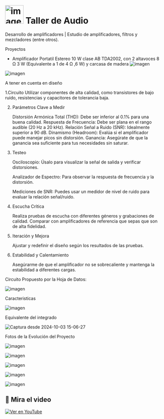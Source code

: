 
<h1><img src="https://github.com/user-attachments/assets/ccab047c-a35c-437e-bacc-6a49c444b4fe" alt="imagen" width="60"/> Taller de Audio </h1>


Desarrollo de amplificadores | Estudio de amplificadores, filtros y mezcladores (entre otros). 

Proyectos

- Amplificador Portatil Estereo 10 W clase AB TDA2002, con 2 altavoces 8 Ω 3 W (Equivalente a 1 de 4 Ω ,6 W) y carcasa de madera
 ![imagen](https://github.com/user-attachments/assets/9626ad7a-6e2a-409a-882d-c66c7cafc2b9)

 ![imagen](https://github.com/user-attachments/assets/c06e93fa-0155-4617-b291-0c3e31d9eeb3)

 A tener en cuenta en diseño

1.Circuito 
     Utilizar componentes de alta calidad, como transistores de bajo ruido, resistencias y capacitores de tolerancia baja.

2. Parámetros Clave a Medir

    Distorsión Armónica Total (THD): Debe ser inferior al 0.1% para una buena calidad.
    Respuesta de Frecuencia: Debe ser plana en el rango audible (20 Hz a 20 kHz).
    Relación Señal a Ruido (SNR): Idealmente superior a 90 dB.
    Dinamismo (Headroom): Evalúa si el amplificador puede manejar picos sin distorsión.
    Ganancia: Asegúrate de que la ganancia sea suficiente para tus necesidades sin saturar.

3. Testeo

    Osciloscopio: Úsalo para visualizar la señal de salida y verificar distorsiones.

    Analizador de Espectro: Para observar la respuesta de frecuencia y la distorsión.

    Mediciones de SNR: Puedes usar un medidor de nivel de ruido para evaluar la relación señal/ruido.

5. Escucha Crítica

    Realiza pruebas de escucha con diferentes géneros y grabaciones de calidad.
    Comparar con amplificadores de referencia que sepas que son de alta fidelidad.

6. Iteración y Mejora

    Ajustar y redefinir el diseño según los resultados de las pruebas.
    

7. Estabilidad y Calentamiento

    Asegúrarme de que el amplificador no se sobrecaliente y mantenga la estabilidad a diferentes cargas.

Circuito Propuesto por la Hoja de Datos:

![imagen](https://github.com/user-attachments/assets/358cfbe4-d69b-4f52-a306-628ca7e11a17)

Caracteristicas

![imagen](https://github.com/user-attachments/assets/399b067d-c3be-48e7-a5ac-d7e19a060c06)

Equivalente del integrado 

![Captura desde 2024-10-03 15-06-27](https://github.com/user-attachments/assets/e3f8a2ad-1cbb-45d7-969c-0c3b64c64c54)

Fotos de la Evolución del Proyecto

![imagen](https://github.com/user-attachments/assets/303c4e54-dcf5-4221-a89d-82b24a83d282)

![imagen](https://github.com/user-attachments/assets/717ddb6b-4c1a-4db0-b67b-ae7100b6208d)

![imagen](https://github.com/user-attachments/assets/17f09712-3d84-4a4a-a1a1-4e1dd2885903)

![imagen](https://github.com/user-attachments/assets/dd7af32a-dd75-4bf0-be32-477e18a391d9)

![imagen](https://github.com/user-attachments/assets/84dfe4c2-17a5-4425-b701-84ddde65c241)



## 🎥 Mira el video

[![Ver en YouTube](https://img.youtube.com/vi/MW2d4Th6UJM/0.jpg)](https://www.youtube.com/watch?v=MW2d4Th6UJM)

  

